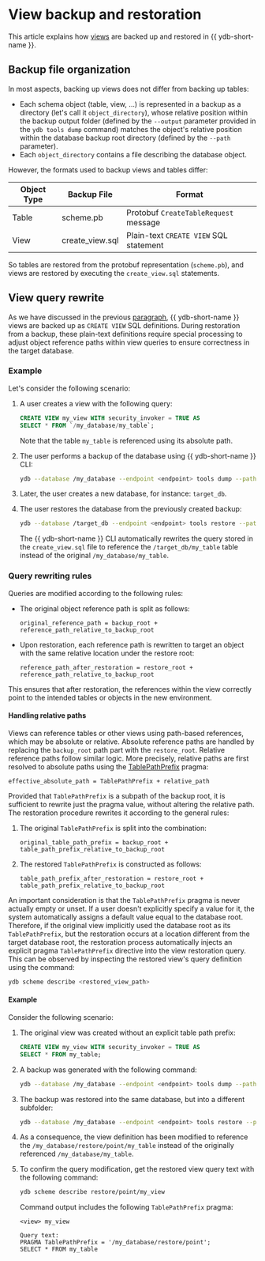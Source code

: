 # View backup and restoration

This article explains how [views](../../../concepts/datamodel/view.md) are backed up and restored in {{ ydb-short-name }}.

## Backup file organization

In most aspects, backing up views does not differ from backing up tables:

- Each schema object (table, view, ...) is represented in a backup as a directory (let's call it `object_directory`), whose relative position within the backup output folder (defined by the `--output` parameter provided in the `ydb tools dump` command) matches the object's relative position within the database backup root directory (defined by the `--path` parameter).
- Each `object_directory` contains a file describing the database object.

However, the formats used to backup views and tables differ:

| Object Type | Backup File                      | Format |
|-------------|----------------------------------|--------|
| Table       | scheme.pb                        | Protobuf `CreateTableRequest` message |
| View        | create_view.sql                  | Plain-text `CREATE VIEW` SQL statement |

So tables are restored from the protobuf representation (`scheme.pb`), and views are restored by executing the `create_view.sql` statements.

## View query rewrite

As we have discussed in the previous [paragraph](#backup-file-organization), {{ ydb-short-name }} views are backed up as `CREATE VIEW` SQL definitions. During restoration from a backup, these plain-text definitions require special processing to adjust object reference paths within view queries to ensure correctness in the target database.

### Example

Let's consider the following scenario:

1. A user creates a view with the following query:

    ```sql
    CREATE VIEW my_view WITH security_invoker = TRUE AS
    SELECT * FROM `/my_database/my_table`;
    ```

    Note that the table `my_table` is referenced using its absolute path.

2. The user performs a backup of the database using {{ ydb-short-name }} CLI:

    ```bash
    ydb --database /my_database --endpoint <endpoint> tools dump --path . --output ./my_backup
    ```

3. Later, the user creates a new database, for instance: `target_db`.

4. The user restores the database from the previously created backup:

    ```bash
    ydb --database /target_db --endpoint <endpoint> tools restore --path . --input ./my_backup
    ```

    The {{ ydb-short-name }} CLI automatically rewrites the query stored in the `create_view.sql` file to reference the `/target_db/my_table` table instead of the original `/my_database/my_table`.

### Query rewriting rules

Queries are modified according to the following rules:

- The original object reference path is split as follows:

    ```text
    original_reference_path = backup_root + reference_path_relative_to_backup_root
    ```

- Upon restoration, each reference path is rewritten to target an object with the same relative location under the restore root:

    ```text
    reference_path_after_restoration = restore_root + reference_path_relative_to_backup_root
    ```

This ensures that after restoration, the references within the view correctly point to the intended tables or objects in the new environment.

#### Handling relative paths

Views can reference tables or other views using path-based references, which may be absolute or relative. Absolute reference paths are handled by replacing the `backup_root` path part with the `restore_root`. Relative reference paths follow similar logic. More precisely, relative paths are first resolved to absolute paths using the [TablePathPrefix](../../../yql/reference/syntax/pragma#table-path-prefix) pragma:

```text
effective_absolute_path = TablePathPrefix + relative_path
```

Provided that `TablePathPrefix` is a subpath of the backup root, it is sufficient to rewrite just the pragma value, without altering the relative path. The restoration procedure rewrites it according to the general rules:

1. The original `TablePathPrefix` is split into the combination:

    ```text
    original_table_path_prefix = backup_root + table_path_prefix_relative_to_backup_root
    ```

2. The restored `TablePathPrefix` is constructed as follows:

    ```text
    table_path_prefix_after_restoration = restore_root + table_path_prefix_relative_to_backup_root
    ```

An important consideration is that the `TablePathPrefix` pragma is never actually empty or unset. If a user doesn't explicitly specify a value for it, the system automatically assigns a default value equal to the database root. Therefore, if the original view implicitly used the database root as its `TablePathPrefix`, but the restoration occurs at a location different from the target database root, the restoration process automatically injects an explicit pragma `TablePathPrefix` directive into the view restoration query. This can be observed by inspecting the restored view's query definition using the command:

```bash
ydb scheme describe <restored_view_path>
```

#### Example

Consider the following scenario:

1. The original view was created without an explicit table path prefix:

    ```sql
    CREATE VIEW my_view WITH security_invoker = TRUE AS
    SELECT * FROM my_table;
    ```

2. A backup was generated with the following command:

    ```bash
    ydb --database /my_database --endpoint <endpoint> tools dump --path . --output ./my_backup
    ```

3. The backup was restored into the same database, but into a different subfolder:

    ```bash
    ydb --database /my_database --endpoint <endpoint> tools restore --path ./restore/point --input ./my_backup
    ```

4. As a consequence, the view definition has been modified to reference the `/my_database/restore/point/my_table` instead of the originally referenced `/my_database/my_table`.

5. To confirm the query modification, get the restored view query text with the following command:

    ```bash
    ydb scheme describe restore/point/my_view
    ```

    Command output includes the following `TablePathPrefix` pragma:

    ```text
    <view> my_view

    Query text:
    PRAGMA TablePathPrefix = '/my_database/restore/point';
    SELECT * FROM my_table
    ```
